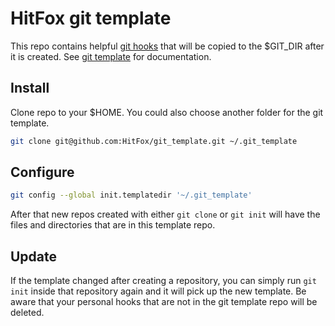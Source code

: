 HitFox git template
=========================

This repo contains helpful [git hooks][git_docs_hooks] that will be copied to the $GIT_DIR after it is created.
See [git template][git_docs_template] for documentation.

Install
----------------------
Clone repo to your $HOME. You could also choose another folder for the git template.
```bash
git clone git@github.com:HitFox/git_template.git ~/.git_template
```


Configure
----------------------

```bash
git config --global init.templatedir '~/.git_template'
```
After that new repos created with either `git clone` or `git init` will have the files
and directories that are in this template repo.


Update
----------------------
If the template changed after creating a repository, you can simply run `git init` 
inside that repository again and it will pick up the new template.
Be aware that your personal hooks that are not in the git template repo will be deleted.




[git_docs_hooks]: http://www.git-scm.com/book/en/v2/Customizing-Git-Git-Hooks
[git_docs_template]: http://www.git-scm.com/docs/git-init#_template_directory
